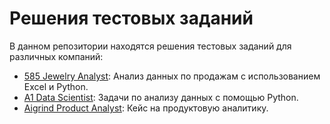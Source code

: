 # Решения тестовых заданий

В данном репозитории находятся решения тестовых заданий для различных компаний:

- [585 Jewelry Analyst](585_Jewelry_Analyst/README.md): Анализ данных по продажам с использованием Excel и Python.
- [A1 Data Scientist](A1_Data_Scientist/README.md): Задачи по анализу данных с помощью Python.
- [Aigrind Product Analyst](Aigrind_Product_Analyst/README.md): Кейс на продуктовую аналитику.
